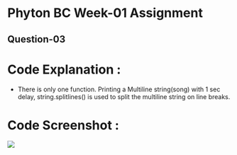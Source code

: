 # Phyton BC Week-01 Assignment

## Question-03

# Code Explanation :
* There is only one function. Printing a Multiline string(song) with 1 sec delay, string.splitlines() is used to split the multiline string on line breaks.
# 

# Code Screenshot :
![](images/3_code.png)

#
